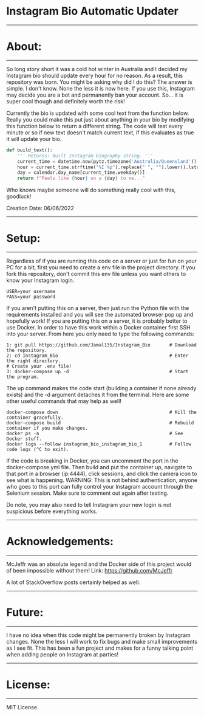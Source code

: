 # Instagram Bio Automatic Updater

***
# About:
---
So long story short it was a cold hot winter in Australia and I decided my Instagram bio should update every hour for no reason. As a result, this repository was born. You might be asking why did I do this? The answer is simple. I don't know. None the less it is now here. If you use this, Instagram may decide you are a bot and permanently ban your account. So... it is super cool though and definitely worth the risk!

Currently the bio is updated with some cool text from the function below. Really you could make this put just about anything in your bio by modifying this function below to return a different string. The code will test every minute or so if new text doesn't match current text, if this evaluates as true it will update your bio. 

```python
def build_text():
    ''' Returns: Built Instagram biography string. '''
    current_time = datetime.now(pytz.timezone('Australia/Queensland'))
    hour = current_time.strftime("%I %p").replace(" ", "").lower().lstrip('0')
    day = calendar.day_name[current_time.weekday()]
    return f"Feels like {hour} on a {day} to me..."
```
Who knows maybe someone will do something really cool with this, goodluck!

Creation Date: 06/06/2022

***
# Setup:
---
Regardless of if you are running this code on a server or just for fun on your PC for a bit, first you need to create a env file in the project directory. If you fork this repository, don't commit this env file unless you want others to know your Instagram login.

```
USER=your username
PASS=your password
```
If you aren't putting this on a server, then just run the Python file with the requirements installed and you will see the automated browser pop up and hopefully work! If you are putting this on a server, it is probably better to use Docker. In order to have this work within a Docker container first SSH into your server. From here you only need to type the following commands:

```
1: git pull https://github.com/Jamal135/Instagram_Bio       # Download the repository.
2: cd Instagram_Bio                                         # Enter the right directory.
# Create your .env file!
3: docker-compose up -d                                     # Start the program.
```

The up command makes the code start (building a container if none already exists) and the -d argument detaches it from the terminal. Here are some other useful commands that may help as well!

```
docker-compose down                                         # Kill the container gracefully.
docker-compose build                                        # Rebuild container if you make changes.   
docker ps -a                                                # See Docker stuff.
docker logs --follow instagram_bio_instagram_bio_1          # Follow code logs (^C to exit).
```

If the code is breaking in Docker, you can uncomment the port in the docker-compose.yml file. Then build and put the container up, navigate to that port in a browser (ip:4444), click sessions, and click the camera icon to see what is happening. WARNING: This is not behind authentication, anyone who goes to this port can fully control your Instagram account through the Selenium session. Make sure to comment out again after testing.

Do note, you may also need to tell Instagram your new login is not suspicious before everything works.

***
# Acknowledgements:
---
McJeffr was an absolute legend and the Docker side of this project would of been impossible without them!
Link: https://github.com/McJeffr

A lot of StackOverflow posts certainly helped as well.

***
# Future:
---
I have no idea when this code might be permanently broken by Instagram changes. None the less I will work to fix bugs and make small improvements as I see fit. This has been a fun project and makes for a funny talking point when adding people on Instagram at parties!

***
# License:
---
MIT License.


